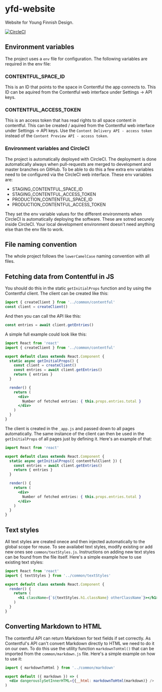 # yfd-website

Website for Young Finnish Design.

[![CircleCI](https://circleci.com/gh/roopemerikukka/yfd-website/tree/development.svg?style=svg)](https://circleci.com/gh/roopemerikukka/yfd-website/tree/development)

## Environment variables
The project uses a `env` file for configuration. The following variables are required in the env file:

### CONTENTFUL_SPACE_ID
This is an ID that points to the space in Contentful the app connects to. This ID can be aquired from the Contentful web interface under Settings -> API keys.

### CONTENTFUL_ACCESS_TOKEN
This is an access token that has read rights to all space content in contentful. This can be created / aquired from the Contentful web interface under Settings -> API keys. Use the `Content Delivery API - access token` instead of the `Content Preview API - access token`.

### Environment variables and CircleCI
The project is automatically deployed with CircleCI. The deployment is done automatically always when pull-requests are merged to development and master branches on GitHub. To be able to do this a few extra env variables need to be configured via the CircleCI web interface. These env variables are:
- STAGING_CONTENTFUL_SPACE_ID
- STAGING_CONTENTFUL_ACCESS_TOKEN
- PRODUCTION_CONTENTFUL_SPACE_ID
- PRODUCTION_CONTENTFUL_ACCESS_TOKEN

They set the env variable values for the different environments when CircleCI is automatically deploying the software. These are sotred securely inside CircleCI. Your local development environment doesn't need anything else than the env file to work.

## File naming convention
The whole project follows the `lowerCamelCase` naming convention with all files.

## Fetching data from Contentful in JS
You should do this in the static `getInitialProps` function and by using the Contentful client. The client can be created like this:

```js
import { createClient } from '../common/contentful'
const client = createClient()
```

And then you can call the API like this:

```js
const entries = await client.getEntries()
```

A simple full example could look like this:

```jsx
import React from 'react'
import { createClient } from '../common/contentful'

export default class extends React.Component {
  static async getInitialProps() {
    const client = createClient()
    const entries = await client.getEntries()
    return { entries }
  }

  render() {
    return (
      <div>
        Number of fetched entries: { this.props.entries.total }
      </div>
    )
  }
}
```

The client is created in the `_app.js` and passed down to all pages automatically. The same instance of the client can then be used in the `getInitialProps` of all pages just by defining it. Here's an example of that:

```jsx
import React from 'react'

export default class extends React.Component {
  static async getInitialProps({ contentfulClient }) {
    const entries = await client.getEntries()
    return { entries }
  }

  render() {
    return (
      <div>
        Number of fetched entries: { this.props.entries.total }
      </div>
    )
  }
}
```

## Text styles
All text styles are created onece and then injected automatically to the global scope for reuse. To see availabel text styles, modify existing or add new ones see `common/textStyles.js`. Instructions on adding new text styles can be found from the file itself. Here's a simple example how to use existing text styles:

```jsx
import React from 'react'
import { textStyles } from '../common/textStyles'

export default class extends React.Component {
  render() {
    return (
      <h1 className={`${textStyles.h1.className} otherClassName`}></h1>
    )
  }
}
```

## Converting Markdown to HTML
The contentful API can return Markdown for text fields if set correctly. As Contentful's API can't convert Markdown directly to HTML we need to do it on our own. To do this use the utility function `markdownToHtml()` that can be imported from the `common/markdown.js` file. Here's a simple example on how to use it:

```jsx
import { markdownToHtml } from '../common/markdown'

export default ({ markdown }) => (
  <div dangerouslySetInnerHTML={{__html: markdownToHtml(markdown)} />
)
```
